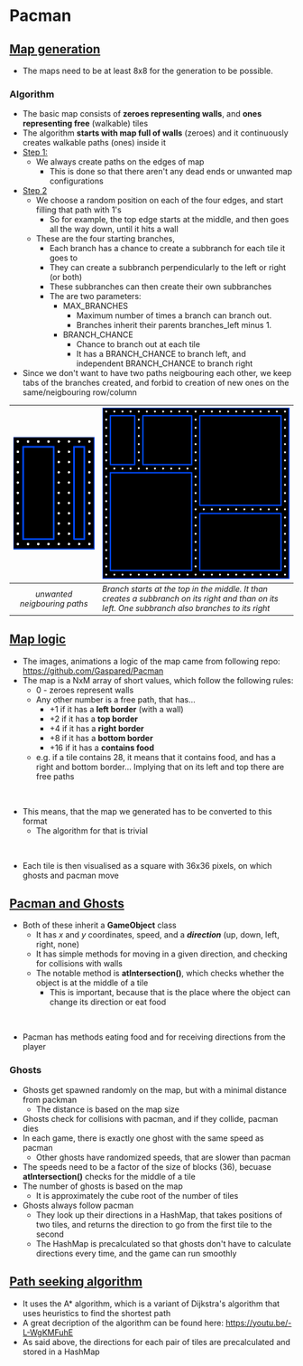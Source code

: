 # Pacman

## <ins>Map generation</ins>
- The maps need to be at least 8x8 for the generation to be possible.

### **Algorithm**
- The basic map consists of **zeroes representing walls**, and **ones representing free** (walkable) tiles
- The algorithm **starts with map full of walls** (zeroes) and it continuously creates walkable paths (ones) inside it
- <ins>Step 1:</ins>
  - We always create paths on the edges of map
    - This is done so that there aren't any dead ends or unwanted map configurations
- <ins>Step 2</ins> 
  - We choose a random position on each of the four edges, and start filling that path with 1's
    - So for example, the top edge starts at the middle, and then goes all the way down, until it hits a wall
  - These are the four starting branches,
    - Each branch has a chance to create a subbranch for each tile it goes to
    - They can create a subbranch perpendicularly to the left or right (or both)
    - These subbranches can then create their own subbranches
    - The are two parameters:
      - MAX_BRANCHES 
        - Maximum number of times a branch can branch out. 
        - Branches inherit their parents branches_left minus 1.
      - BRANCH_CHANCE 
        - Chance to branch out at each tile
        - It has a BRANCH_CHANCE to branch left, and independent BRANCH_CHANCE to branch right
- Since we don't want to have two paths neigbouring each other, we keep tabs of the branches created, and forbid to creation of new ones on the same/neigbouring row/column 

| ![unwanted neigbouring paths](map-imgs/unwanted_neigbouring_paths.png) | ![subbranching](map-imgs/subbranching.png)|
|:--:| :--|
| *unwanted neigbouring paths* | *Branch starts at the top in the middle. It than creates a subbranch on its right and than on its left. One subbranch also branches to its right* |

## <ins>Map logic</ins>
- The images, animations a logic of the map came from following repo: https://github.com/Gaspared/Pacman
- The map is a NxM array of short values, which follow the following rules:
  - 0 - zeroes represent walls
  - Any other number is a free path, that has...
    - +1 if it has a **left border** (with a wall)
    - +2 if it has a **top border**
    - +4 if it has a **right border**
    - +8 if it has a **bottom border**
    - +16 if it has a **contains food**
  - e.g. if a tile contains 28, it means that it contains food, and has a right and bottom border... Implying that on its left and top there are free paths 

<br/>

- This means, that the map we generated has to be converted to this format
  - The algorithm for that is trivial

<br/>

- Each tile is then visualised as a square with 36x36 pixels, on which ghosts and pacman move

## <ins>Pacman and Ghosts</ins>
- Both of these inherit a **GameObject** class
  - It has *x* and *y* coordinates, speed, and a ***direction*** (up, down, left, right, none)
  - It has simple methods for moving in a given direction, and checking for collisions with walls
  - The notable method is **atIntersection()**, which checks whether the object is at the middle of a tile
    - This is important, because that is the place where the object can change its direction or eat food

<br/>

- Pacman has methods eating food and for receiving directions from the player

### Ghosts
- Ghosts get spawned randomly on the map, but with a minimal distance from packman
  - The distance is based on the map size
- Ghosts check for collisions with pacman, and if they collide, pacman dies
- In each game, there is exactly one ghost with the same speed as pacman
  - Other ghosts have randomized speeds, that are slower than pacman
- The speeds need to be a factor of the size of blocks (36), becuase **atIntersection()** checks for the middle of a tile
- The number of ghosts is based on the map 
  - It is approximately the cube root of the number of tiles
- Ghosts always follow pacman
  - They look up their directions in a HashMap, that takes positions of two tiles, and returns the direction to go from the first tile to the second
  - The HashMap is precalculated so that ghosts don't have to calculate directions every time, and the game can run smoothly

## <ins>Path seeking algorithm</ins>
- It uses the A* algorithm, which is a variant of Dijkstra's algorithm that uses heuristics to find the shortest path
- A great decription of the algorithm can be found here: https://youtu.be/-L-WgKMFuhE
- As said above, the directions for each pair of tiles are precalculated and stored in a HashMap


